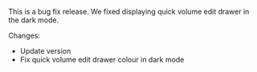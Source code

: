 
This is a bug fix release. We fixed displaying quick volume edit drawer
in the dark mode.

Changes:
 - Update version
 - Fix quick volume edit drawer colour in dark mode
